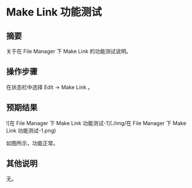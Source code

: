 # Make Link 功能测试

## 摘要

关于在 File Manager 下 Make Link 的功能测试说明。

## 操作步骤

在状态栏中选择 Edit ->  Make Link 。

## 预期结果

![在 File Manager 下 Make Link 功能测试-1](./img/在 File Manager 下 Make Link 功能测试-1.png)

如图所示，功能正常。

## 其他说明

无。
